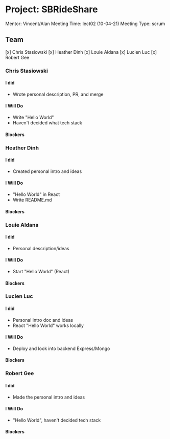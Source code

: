 # Project: SBRideShare
Mentor: Vincent/Alan
Meeting Time: lect02 (10-04-21)
Meeting Type: scrum

## Team
[x] Chris Stasiowski
[x] Heather Dinh
[x] Louie Aldana
[x] Lucien Luc
[x] Robert Gee

### Chris Stasiowski

#### I did
* Wrote personal description, PR, and merge

#### I Will Do
* Write "Hello World"
* Haven't decided what tech stack

#### Blockers


### Heather Dinh

#### I did
* Created personal intro and ideas

#### I Will Do
* "Hello World" in React
* Write README.md

#### Blockers


### Louie Aldana

#### I did
* Personal description/ideas

#### I Will Do
* Start "Hello World" (React)

#### Blockers


### Lucien Luc

#### I did
* Personal intro doc and ideas
* React "Hello World" works locally

#### I Will Do
* Deploy and look into backend Express/Mongo

#### Blockers


### Robert Gee

#### I did
* Made the personal intro and ideas

#### I Will Do
* "Hello World", haven't decided tech stack

#### Blockers